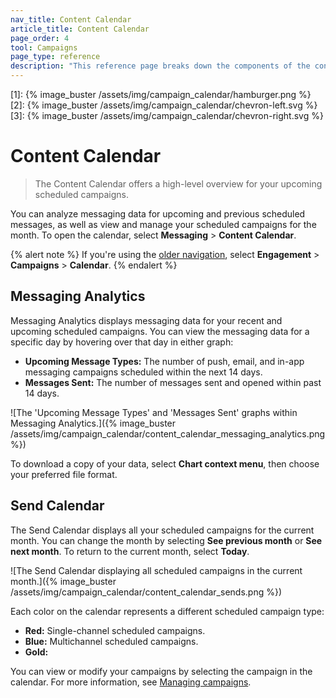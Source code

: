 ```yaml
---
nav_title: Content Calendar
article_title: Content Calendar
page_order: 4
tool: Campaigns
page_type: reference
description: "This reference page breaks down the components of the content calendar."
---
```


[1]: {% image_buster /assets/img/campaign_calendar/hamburger.png %}
[2]: {% image_buster /assets/img/campaign_calendar/chevron-left.svg %}
[3]: {% image_buster /assets/img/campaign_calendar/chevron-right.svg %}

# Content Calendar

> The Content Calendar offers a high-level overview for your upcoming scheduled campaigns.

You can analyze messaging data for upcoming and previous scheduled messages, as well as view and manage your scheduled campaigns for the month. To open the calendar, select **Messaging** > **Content Calendar**.

{% alert note %}
If you're using the [older navigation]({{site.baseurl}}/navigation), select **Engagement** > **Campaigns** > **Calendar**.
{% endalert %}

## Messaging Analytics

Messaging Analytics displays messaging data for your recent and upcoming scheduled campaigns. You can view the messaging data for a specific day by hovering over that day in either graph:

- **Upcoming Message Types:** The number of push, email, and in-app messaging campaigns scheduled within the next 14 days.
- **Messages Sent:** The number of messages sent and opened within past 14 days.

![The 'Upcoming Message Types' and 'Messages Sent' graphs within Messaging Analytics.]({% image_buster /assets/img/campaign_calendar/content_calendar_messaging_analytics.png %})

To download a copy of your data, select <i class="fa-solid fa-bars" style="color: #2e7487;"></i> **Chart context menu**, then choose your preferred file format.

## Send Calendar

The Send Calendar displays all your scheduled campaigns for the current month. You can change the month by selecting <i class="fa-solid fa-chevron-left" style="color: #2e7487;"></i> **See previous month** or <i class="fa-solid fa-chevron-right" style="color: #2e7487;"></i>**See next month**. To return to the current month, select **Today**.

![The Send Calendar displaying all scheduled campaigns in the current month.]({% image_buster /assets/img/campaign_calendar/content_calendar_sends.png %})

Each color on the calendar represents a different scheduled campaign type:

- **Red:** Single-channel scheduled campaigns.
- **Blue:** Multichannel scheduled campaigns.
- **Gold:**

You can view or modify your campaigns by selecting the campaign in the calendar. For more information, see [Managing campaigns]({{site.baseurl}}/user_guide/engagement_tools/campaigns/managing_campaigns).
